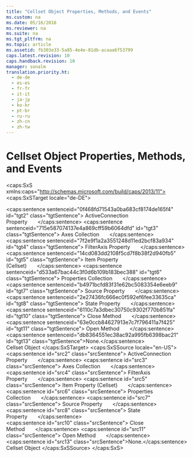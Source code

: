 ```yaml
---
title: "Cellset Object Properties, Methods, and Events"
ms.custom: na
ms.date: 05/16/2016
ms.reviewer: na
ms.suite: na
ms.tgt_pltfrm: na
ms.topic: article
ms.assetid: fb303e33-5a85-4e4e-81db-acaaa6f53799
caps.latest.revision: 10
caps.handback.revision: 10
manager: sonalm
translation.priority.ht: 
  - de-de
  - es-es
  - fr-fr
  - it-it
  - ja-jp
  - ko-kr
  - pt-br
  - ru-ru
  - zh-cn
  - zh-tw
---
```

# Cellset Object Properties, Methods, and Events
<?xml version="1.0" encoding="utf-8"?>
<caps:SxS xmlns:caps="http://schemas.microsoft.com/build/caps/2013/11">
  <caps:SxSTarget locale="de-DE">
    <developerReferenceWithoutSyntaxDocument xsi:schemaLocation="http://ddue.schemas.microsoft.com/authoring/2003/5 http://dduestorage.blob.core.windows.net/ddueschema/developer.xsd" xmlns="http://ddue.schemas.microsoft.com/authoring/2003/5" xmlns:xlink="http://www.w3.org/1999/xlink" xmlns:xsi="http://www.w3.org/2001/XMLSchema-instance">
      <introduction></introduction>
      <section>
        <title>
          <caps:sentence sentenceid="61ae1f92e68853d74174003a3c41b9e0" id="tgt1" class="tgtSentence">Properties/Collections</caps:sentence>
        </title>
        <content>
          <para>
            <caps:sentence sentenceid="0f468fd71543a0ba683cf8174de165f4" id="tgt2" class="tgtSentence">
              <legacyLink xlink:href="2509b32c-a995-4364-9152-d8c83129bdd8">ActiveConnection Property</legacyLink>       </caps:sentence>
          </para>
          <para>
            <caps:sentence sentenceid="715e587074137e4a869cff59b6064dfd" id="tgt3" class="tgtSentence">
              <legacyLink xlink:href="072fb21a-ec0f-4b02-9022-1cef3ad4bfff">Axes Collection</legacyLink>       </caps:sentence>
          </para>
          <para>
            <caps:sentence sentenceid="7f2e9f1a2a3551248d11ed2bcf83a934" id="tgt4" class="tgtSentence">
              <legacyLink xlink:href="9c656963-531e-4cd1-b698-d5f42a9b7ba3">FilterAxis Property</legacyLink>       </caps:sentence>
          </para>
          <para>
            <caps:sentence sentenceid="14cd083dd2108f5cd7f8b38f2d940fb5" id="tgt5" class="tgtSentence">
              <legacyLink xlink:href="0e93d79b-b12e-4e98-889e-c2dfcca20fd0">Item Property (Cellset)</legacyLink>       </caps:sentence>
          </para>
          <para>
            <caps:sentence sentenceid="d533a67bac44c3f0d6b109b183bec388" id="tgt6" class="tgtSentence">
              <legacyLink xlink:href="1d539aa8-ce0d-4418-ab03-8d0a3c1e9d82">Properties Collection</legacyLink>       </caps:sentence>
          </para>
          <para>
            <caps:sentence sentenceid="b4971bcfd83f31e62bc5083354e6eeb9" id="tgt7" class="tgtSentence">
              <legacyLink xlink:href="875a99ea-7f1a-4570-87b1-5ecbebbcf845">Source Property</legacyLink>       </caps:sentence>
          </para>
          <para>
            <caps:sentence sentenceid="2e27436fc666ec0f592ef6fee33635ca" id="tgt8" class="tgtSentence">
              <legacyLink xlink:href="06d480ca-9eb6-4570-a45d-a73539bddd32">State Property</legacyLink>       </caps:sentence>
          </para>
        </content>
      </section>
      <section>
        <title>
          <caps:sentence sentenceid="a9ac5a6cc3cbe84f9c18323af2b9007f" id="tgt9" class="tgtSentence">Methods</caps:sentence>
        </title>
        <content>
          <para>
            <caps:sentence sentenceid="6110c7a3dbec30750c9302f770b851fa" id="tgt10" class="tgtSentence">
              <legacyLink xlink:href="a3aa594d-f9d4-4654-8625-ec20153ff5d9">Close Method</legacyLink>       </caps:sentence>
          </para>
          <para>
            <caps:sentence sentenceid="63e0ccb84627913e7c7f796411a7f425" id="tgt11" class="tgtSentence">
              <legacyLink xlink:href="a87d8080-a238-45e5-bc80-9a8625b3810f">Open Method</legacyLink>       </caps:sentence>
          </para>
        </content>
      </section>
      <section>
        <title>
          <caps:sentence sentenceid="16908b0605f2645dfcb4c3a8d248cef3" id="tgt12" class="tgtSentence">Events</caps:sentence>
        </title>
        <content>
          <para>
            <caps:sentence sentenceid="db8364551ec38ac92a995fb6398bac21" id="tgt13" class="tgtSentence">None.</caps:sentence>
          </para>
        </content>
      </section>
      <relatedTopics>
        <link xlink:href="5e2452c0-cac0-49b2-8099-836c35794d50">Cellset Object</link>
      </relatedTopics>
    </developerReferenceWithoutSyntaxDocument>
  </caps:SxSTarget>
  <caps:SxSSource locale="en-US">
    <developerReferenceWithoutSyntaxDocument xsi:schemaLocation="http://ddue.schemas.microsoft.com/authoring/2003/5 http://dduestorage.blob.core.windows.net/ddueschema/developer.xsd" xmlns="http://ddue.schemas.microsoft.com/authoring/2003/5" xmlns:xlink="http://www.w3.org/1999/xlink" xmlns:xsi="http://www.w3.org/2001/XMLSchema-instance">
      <introduction></introduction>
      <section>
        <title>
          <caps:sentence id="src1" class="srcSentence">Properties/Collections</caps:sentence>
        </title>
        <content>
          <para>
            <caps:sentence id="src2" class="srcSentence">
              <legacyLink xlink:href="2509b32c-a995-4364-9152-d8c83129bdd8">ActiveConnection Property</legacyLink>       </caps:sentence>
          </para>
          <para>
            <caps:sentence id="src3" class="srcSentence">
              <legacyLink xlink:href="072fb21a-ec0f-4b02-9022-1cef3ad4bfff">Axes Collection</legacyLink>       </caps:sentence>
          </para>
          <para>
            <caps:sentence id="src4" class="srcSentence">
              <legacyLink xlink:href="9c656963-531e-4cd1-b698-d5f42a9b7ba3">FilterAxis Property</legacyLink>       </caps:sentence>
          </para>
          <para>
            <caps:sentence id="src5" class="srcSentence">
              <legacyLink xlink:href="0e93d79b-b12e-4e98-889e-c2dfcca20fd0">Item Property (Cellset)</legacyLink>       </caps:sentence>
          </para>
          <para>
            <caps:sentence id="src6" class="srcSentence">
              <legacyLink xlink:href="1d539aa8-ce0d-4418-ab03-8d0a3c1e9d82">Properties Collection</legacyLink>       </caps:sentence>
          </para>
          <para>
            <caps:sentence id="src7" class="srcSentence">
              <legacyLink xlink:href="875a99ea-7f1a-4570-87b1-5ecbebbcf845">Source Property</legacyLink>       </caps:sentence>
          </para>
          <para>
            <caps:sentence id="src8" class="srcSentence">
              <legacyLink xlink:href="06d480ca-9eb6-4570-a45d-a73539bddd32">State Property</legacyLink>       </caps:sentence>
          </para>
        </content>
      </section>
      <section>
        <title>
          <caps:sentence id="src9" class="srcSentence">Methods</caps:sentence>
        </title>
        <content>
          <para>
            <caps:sentence id="src10" class="srcSentence">
              <legacyLink xlink:href="a3aa594d-f9d4-4654-8625-ec20153ff5d9">Close Method</legacyLink>       </caps:sentence>
          </para>
          <para>
            <caps:sentence id="src11" class="srcSentence">
              <legacyLink xlink:href="a87d8080-a238-45e5-bc80-9a8625b3810f">Open Method</legacyLink>       </caps:sentence>
          </para>
        </content>
      </section>
      <section>
        <title>
          <caps:sentence id="src12" class="srcSentence">Events</caps:sentence>
        </title>
        <content>
          <para>
            <caps:sentence id="src13" class="srcSentence">None.</caps:sentence>
          </para>
        </content>
      </section>
      <relatedTopics>
        <link xlink:href="5e2452c0-cac0-49b2-8099-836c35794d50">Cellset Object</link>
      </relatedTopics>
    </developerReferenceWithoutSyntaxDocument>
  </caps:SxSSource>
</caps:SxS>